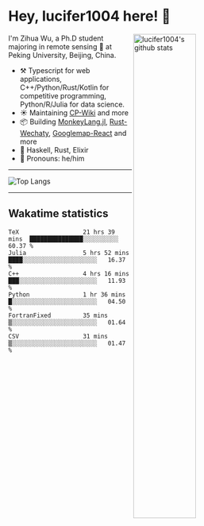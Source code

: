 # Hey, lucifer1004 here! :wave:

<img width="50%" align="right" alt="lucifer1004's github stats" src="https://github-readme-stats.vercel.app/api?username=lucifer1004&show_icons=true">

I'm Zihua Wu, a Ph.D student majoring in remote sensing :satellite: at Peking University, Beijing, China.

- :hammer_and_pick: Typescript for web applications, C++/Python/Rust/Kotlin for competitive programming, Python/R/Julia for data science.
- :sunny: Maintaining [CP-Wiki](https://cp-wiki.vercel.app) and more 
- :package: Building [MonkeyLang.jl](https://github.com/lucifer1004/MonkeyLang.jl), [Rust-Wechaty](https://github.com/wechaty/rust-wechaty), [Googlemap-React](https://github.com/googlemap-react/googlemap-react) and more
- :seedling: Haskell, Rust, Elixir
- :man: Pronouns: he/him

---

![Top Langs](https://github-readme-stats.vercel.app/api/top-langs/?username=lucifer1004&layout=compact)

---

## Wakatime statistics

<!--START_SECTION:waka-->

```text
TeX                  21 hrs 39 mins  ███████████████░░░░░░░░░░   60.37 %
Julia                5 hrs 52 mins   ████░░░░░░░░░░░░░░░░░░░░░   16.37 %
C++                  4 hrs 16 mins   ███░░░░░░░░░░░░░░░░░░░░░░   11.93 %
Python               1 hr 36 mins    █░░░░░░░░░░░░░░░░░░░░░░░░   04.50 %
FortranFixed         35 mins         ▒░░░░░░░░░░░░░░░░░░░░░░░░   01.64 %
CSV                  31 mins         ▒░░░░░░░░░░░░░░░░░░░░░░░░   01.47 %
```

<!--END_SECTION:waka-->
